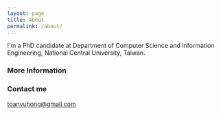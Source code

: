 ```yaml
---
layout: page
title: About
permalink: /about/
---
```


I'm a PhD candidate at Department of Computer Science and Information Engineering, National Central University, Taiwan.

### More Information



### Contact me

[toanvuhong@gmail.com](toanvuhong@gmail.com)